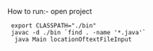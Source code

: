 How to run:-
    open project
    
     export CLASSPATH="./bin"
     javac -d ./bin `find . -name '*.java'`
      java Main locationOftextFileInput
     